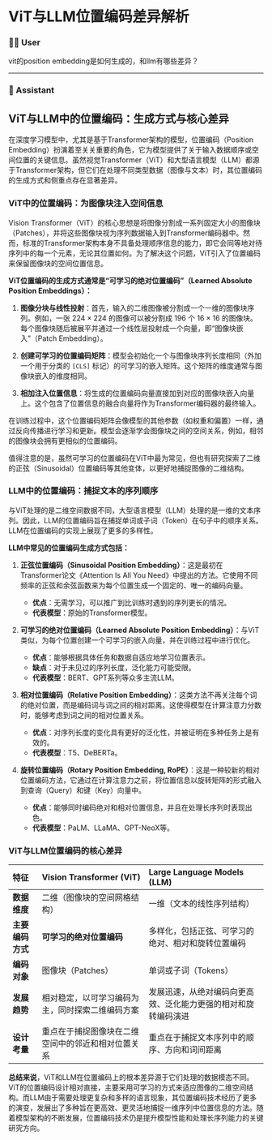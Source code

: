 # ViT与LLM位置编码差异解析

### 🧑‍💻 User

vit的position embedding是如何生成的，和llm有哪些差异？

---

### 🤖 Assistant

## ViT与LLM中的位置编码：生成方式与核心差异

在深度学习模型中，尤其是基于Transformer架构的模型，位置编码（Position Embedding）扮演着至关关重要的角色，它为模型提供了关于输入数据顺序或空间位置的关键信息。虽然视觉Transformer（ViT）和大型语言模型（LLM）都源于Transformer架构，但它们在处理不同类型数据（图像与文本）时，其位置编码的生成方式和侧重点存在显著差异。

### ViT中的位置编码：为图像块注入空间信息

Vision Transformer（ViT）的核心思想是将图像分割成一系列固定大小的图像块（Patches），并将这些图像块视为序列数据输入到Transformer编码器中。然而，标准的Transformer架构本身不具备处理顺序信息的能力，即它会同等地对待序列中的每一个元素，无论其位置如何。为了解决这个问题，ViT引入了位置编码来保留图像块的空间位置信息。

**ViT位置编码的生成方式通常是“可学习的绝对位置编码”（Learned Absolute Position Embeddings）：**

1.  **图像分块与线性投射**：首先，输入的二维图像被分割成一个一维的图像块序列。例如，一张 $224 \times 224$ 的图像可以被分割成 $196$ 个 $16 \times 16$ 的图像块。每个图像块随后被展平并通过一个线性层投射成一个向量，即“图像块嵌入”（Patch Embedding）。

2.  **创建可学习的位置编码矩阵**：模型会初始化一个与图像块序列长度相同（外加一个用于分类的 `[CLS]` 标记）的可学习的嵌入矩阵。这个矩阵的维度通常与图像块嵌入的维度相同。

3.  **相加注入位置信息**：将生成的位置编码向量直接加到对应的图像块嵌入向量上。这个包含了位置信息的融合向量将作为Transformer编码器的最终输入。

在训练过程中，这个位置编码矩阵会像模型的其他参数（如权重和偏置）一样，通过反向传播进行学习和更新。模型会逐渐学会图像块之间的空间关系，例如，相邻的图像块会拥有更相似的位置编码。

值得注意的是，虽然可学习的位置编码在ViT中最为常见，但也有研究探索了二维的正弦（Sinusoidal）位置编码等其他变体，以更好地捕捉图像的二维结构。

### LLM中的位置编码：捕捉文本的序列顺序

与ViT处理的是二维空间数据不同，大型语言模型（LLM）处理的是一维的文本序列。因此，LLM的位置编码旨在捕捉单词或子词（Token）在句子中的顺序关系。LLM在位置编码的实现上展现了更多的多样性。

**LLM中常见的位置编码生成方式包括：**

1.  **正弦位置编码（Sinusoidal Position Embedding）**：这是最初在Transformer论文《Attention Is All You Need》中提出的方法。它使用不同频率的正弦和余弦函数来为每个位置生成一个固定的、唯一的编码向量。
    - **优点**：无需学习，可以推广到比训练时遇到的序列更长的情况。
    - **代表模型**：原始的Transformer模型。

2.  **可学习的绝对位置编码（Learned Absolute Position Embedding）**：与ViT类似，为每个位置创建一个可学习的嵌入向量，并在训练过程中进行优化。
    - **优点**：能够根据具体任务和数据自适应地学习位置表示。
    - **缺点**：对于未见过的序列长度，泛化能力可能受限。
    - **代表模型**：BERT、GPT系列等众多主流LLM。

3.  **相对位置编码（Relative Position Embedding）**：这类方法不再关注每个词的绝对位置，而是编码词与词之间的相对距离。这使得模型在计算注意力分数时，能够考虑到词之间的相对位置关系。
    - **优点**：对序列长度的变化具有更好的泛化性，并被证明在多种任务上是有效的。
    - **代表模型**：T5、DeBERTa。

4.  **旋转位置编码（Rotary Position Embedding, RoPE）**：这是一种较新的相对位置编码方法，它通过在计算注意力之前，将位置信息以旋转矩阵的形式融入到查询（Query）和键（Key）向量中。
    - **优点**：能够同时编码绝对和相对位置信息，并且在处理长序列时表现出色。
    - **代表模型**：PaLM、LLaMA、GPT-NeoX等。

### ViT与LLM位置编码的核心差异

| 特征 | Vision Transformer (ViT) | Large Language Models (LLM) |
| :--- | :--- | :--- |
| **数据维度** | 二维（图像块的空间网格结构） | 一维（文本的线性序列结构） |
| **主要编码方式** | **可学习的绝对位置编码** | 多样化，包括正弦、可学习的绝对、相对和旋转位置编码 |
| **编码对象** | 图像块（Patches） | 单词或子词（Tokens） |
| **发展趋势** | 相对稳定，以可学习编码为主，同时探索二维编码方案 | 发展迅速，从绝对编码向更高效、泛化能力更强的相对和旋转编码演进 |
| **设计考量** | 重点在于捕捉图像块在二维空间中的邻近和相对位置关系 | 重点在于捕捉文本序列中的顺序、方向和词间距离 |

**总结来说**，ViT和LLM在位置编码上的根本差异源于它们处理的数据模态不同。ViT的位置编码设计相对直接，主要采用可学习的方式来适应图像的二维空间结构。而LLM由于需要处理更复杂和多样的语言现象，其位置编码技术经历了更多的演变，发展出了多种旨在更高效、更灵活地捕捉一维序列中位置信息的方法。随着模型架构的不断发展，位置编码技术仍是提升模型性能和处理长序列能力的关键研究方向。